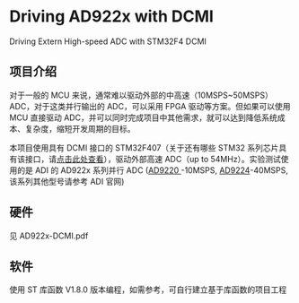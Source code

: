 # Driving AD922x with DCMI
Driving Extern High-speed ADC with STM32F4 DCMI
## 项目介绍
对于一般的 MCU 来说，通常难以驱动外部的中高速（10MSPS~50MSPS）ADC，对于这类并行输出的 ADC，可以采用 FPGA 驱动等方案。但如果可以使用 MCU 直接驱动 ADC，并可以同时完成项目中其他需求，就可以达到降低系统成本、复杂度，缩短开发周期的目标。

本项目使用具有 DCMI 接口的 STM32F407（关于还有哪些 STM32 系列芯片具有该接口，请[点击此处查看](http://www.st.com/content/ccc/resource/technical/document/application_note/group0/c0/ef/15/38/d1/d6/49/88/DM00373474/files/DM00373474.pdf/jcr:content/translations/en.DM00373474.pdf)），驱动外部高速 ADC（up to 54MHz）。实验测试使用的是 ADI 的 AD922x 系列并行 ADC ([AD9220
](http://www.analog.com/media/en/technical-documentation/data-sheets/AD9221_9223_9220.pdf)-10MSPS, [AD9224](http://www.analog.com/media/en/technical-documentation/data-sheets/AD9224.pdf)-40MSPS,该系列其他型号请参考 ADI 官网)

## 硬件
见 AD922x-DCMI.pdf

## 软件
使用 ST 库函数 V1.8.0 版本编程，如需参考，可自行建立基于库函数的项目工程
